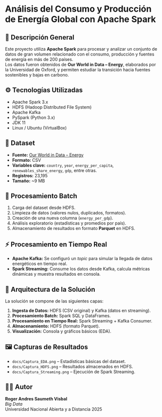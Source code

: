 # Análisis del Consumo y Producción de Energía Global con Apache Spark

## 📘 Descripción General
Este proyecto utiliza **Apache Spark** para procesar y analizar un conjunto de datos de gran volumen relacionado con el consumo, producción y fuentes de energía en más de 200 países.  
Los datos fueron obtenidos de **Our World in Data – Energy**, elaborados por la Universidad de Oxford, y permiten estudiar la transición hacia fuentes sostenibles y bajas en carbono.

## ⚙️ Tecnologías Utilizadas
- Apache Spark 3.x  
- HDFS (Hadoop Distributed File System)  
- Apache Kafka  
- PySpark (Python 3.x)  
- JDK 11  
- Linux / Ubuntu (VirtualBox)

## 🧾 Dataset
- **Fuente:** [Our World in Data – Energy](https://ourworldindata.org/energy)  
- **Formato:** CSV  
- **Variables clave:** `country`, `year`, `energy_per_capita`, `renewables_share_energy`, `gdp`, entre otras.  
- **Registros:** 23,195  
- **Tamaño:** ~9 MB  

## 🚀 Procesamiento Batch
1. Carga del dataset desde HDFS.  
2. Limpieza de datos (valores nulos, duplicados, formatos).  
3. Creación de una nueva columna (`energy_per_gdp`).  
4. Análisis exploratorio (estadísticas y promedios por país).  
5. Almacenamiento de resultados en formato **Parquet** en HDFS.

## ⚡ Procesamiento en Tiempo Real
- **Apache Kafka:** Se configuró un *topic* para simular la llegada de datos energéticos en tiempo real.  
- **Spark Streaming:** Consume los datos desde Kafka, calcula métricas dinámicas y muestra resultados en consola.  

## 🏢 Arquitectura de la Solución
La solución se compone de las siguientes capas:
1. **Ingesta de Datos:** HDFS (CSV original) y Kafka (datos en streaming).  
2. **Procesamiento Batch:** Spark SQL y DataFrames.  
3. **Procesamiento en Tiempo Real:** Spark Streaming + Kafka Consumer.  
4. **Almacenamiento:** HDFS (formato Parquet).  
5. **Visualización:** Consola y gráficos básicos (EDA).

## 🖼️ Capturas de Resultados
- `docs/Captura_EDA.png` – Estadísticas básicas del dataset.  
- `docs/Captura_HDFS.png` – Resultados almacenados en HDFS.  
- `docs/Captura_Streaming.png` – Ejecución de Spark Streaming.

## 👨‍💻 Autor
**Roger Andres Saumeth Visbal**  
*Big Data*  
Universidad Nacional Abierta y a Distancia
2025
